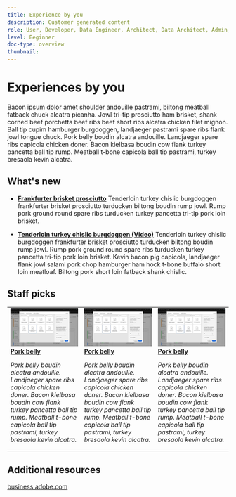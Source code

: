 ```yaml
---
title: Experience by you
description: Customer generated content
role: User, Developer, Data Engineer, Architect, Data Architect, Admin, Leader
level: Beginner
doc-type: overview
thumbnail:
---
```


# Experiences by you

Bacon ipsum dolor amet shoulder andouille pastrami, biltong meatball fatback chuck alcatra picanha. Jowl tri-tip prosciutto ham brisket, shank corned beef porchetta beef ribs beef short ribs alcatra chicken filet mignon. Ball tip cupim hamburger burgdoggen, landjaeger pastrami spare ribs flank jowl tongue chuck. Pork belly boudin alcatra andouille. Landjaeger spare ribs capicola chicken doner. Bacon kielbasa boudin cow flank turkey pancetta ball tip rump. Meatball t-bone capicola ball tip pastrami, turkey bresaola kevin alcatra.

<div id="whats-new-section">

## What's new

- **[Frankfurter brisket prosciutto](/analytics/administration/admin-tips/create-a-news-and-announcements-project.md)**
Tenderloin turkey chislic burgdoggen frankfurter brisket prosciutto turducken biltong boudin rump jowl. Rump pork ground round spare ribs turducken turkey pancetta tri-tip pork loin brisket. 

- **[Tenderloin turkey chislic burgdoggen (Video)](/analytics/administration/admin-tips/create-a-news-and-announcements-project.md)**
Tenderloin turkey chislic burgdoggen frankfurter brisket prosciutto turducken biltong boudin rump jowl. Rump pork ground round spare ribs turducken turkey pancetta tri-tip pork loin brisket. Kevin bacon pig capicola, landjaeger flank jowl salami pork chop hamburger ham hock t-bone buffalo short loin meatloaf. Biltong pork short loin fatback shank chislic.

</div>

<div id="recs-overview-body-1"></div>
<div id="recs-overview-body-2"></div>
<div id="recs-overview-body-3"></div>
<div id="recs-overview-body-4"></div>
<div id="recs-overview-body-5"></div>
<div id="recs-overview-body-6"></div>

<div id="staff-picks-section">

## Staff picks

<table>
<tr>
  <td>
    <a href="/analytics/administration/admin-tips/create-a-news-and-announcements-project.md">
      <img alt="Pork belly" src="/help/analytics/assets/33773.jpg" />
    </a>
    <div>
      <a href="/analytics/administration/admin-tips/create-a-news-and-announcements-project.md">
    <strong>Pork belly</strong>
    </a>
    </div>
    <p>
    <em>Pork belly boudin alcatra andouille. Landjaeger spare ribs capicola chicken doner. Bacon kielbasa boudin cow flank turkey pancetta ball tip rump. Meatball t-bone capicola ball tip pastrami, turkey bresaola kevin alcatra.</em>
    <p>
  </td>
  <td>
    <a href="/analytics/administration/admin-tips/create-a-news-and-announcements-project.md">
      <img alt="Pork belly" src="/help/analytics/assets/33773.jpg" />
    </a>
    <div>
      <a href="/analytics/administration/admin-tips/create-a-news-and-announcements-project.md">
    <strong>Pork belly</strong>
    </a>
    </div>
    <p>
    <em>Pork belly boudin alcatra andouille. Landjaeger spare ribs capicola chicken doner. Bacon kielbasa boudin cow flank turkey pancetta ball tip rump. Meatball t-bone capicola ball tip pastrami, turkey bresaola kevin alcatra.</em>
    <p>
  </td>
  <td>
    <a href="/analytics/administration/admin-tips/create-a-news-and-announcements-project.md">
      <img alt="Pork belly" src="/help/analytics/assets/33773.jpg" />
    </a>
    <div>
      <a href="/analytics/administration/admin-tips/create-a-news-and-announcements-project.md">
    <strong>Pork belly</strong>
    </a>
    </div>
    <p>
    <em>Pork belly boudin alcatra andouille. Landjaeger spare ribs capicola chicken doner. Bacon kielbasa boudin cow flank turkey pancetta ball tip rump. Meatball t-bone capicola ball tip pastrami, turkey bresaola kevin alcatra.</em>
    <p>
  </td>
</tr>
</table>

</div>
  
## Additional resources

[business.adobe.com](https://business.adobe.com)
